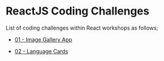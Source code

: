 # ReactJS Coding Challenges

List of coding challenges within React workshops as follows;

- [01 - Image Gallery App ](./001-Image-Gallery-App/README.md)

- [02 - Language Cards](./002-Language-Cards/README.md)


